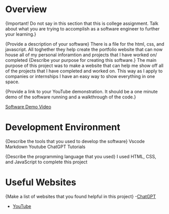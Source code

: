 # Overview

{Important! Do not say in this section that this is college assignment. Talk about what you are trying to accomplish as a software engineer to further your learning.}

{Provide a description of your software}
There is a file for the html, css, and javascript. All toghether they help create the portfolio website that can now house all of my personal inforamtion and projects that I have worked on/ completed
{Describe your purpose for creating this software.}
The main purpose of this project was to make a website that can help me show off all of the projects that I have completed and worked on. This way as I apply to companies or internships
I have an easy way to show everything in one space.


{Provide a link to your YouTube demonstration. It should be a one minute demo of the software running and a walkthrough of the code.}

[Software Demo Video]([https://youtu.be/Q-h3zjrcWvY](https://youtu.be/lry_S7LcVhU))

# Development Environment

{Describe the tools that you used to develop the software}
Vscode
Markdown
Youtube
ChatGPT
Tutorials

{Describe the programming language that you used}
I used HTML, CSS, and JavaScript to complete this project
# Useful Websites

{Make a list of websites that you found helpful in this project}
-[ChatGPT](https://chatgpt.com/)
- [YouTube](youtube.com)
